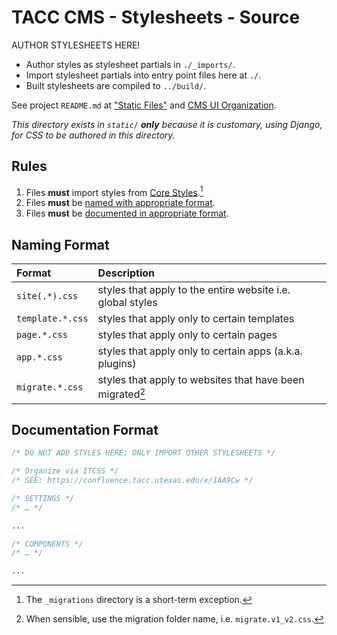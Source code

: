 # TACC CMS - Stylesheets - Source

AUTHOR STYLESHEETS HERE!

- Author styles as stylesheet partials in `./_imports/`.
- Import stylesheet partials into entry point files here at `./`.
- Built stylesheets are compiled to `../build/`.

See project `README.md` at ["Static Files"](/README.md#static-files) and [CMS UI Organization].

_This directory exists in `static/` __only__ because it is customary, using Django, for CSS to be authored in this directory._

## Rules

1. Files __must__ import styles from [Core Styles].[^1]
1. Files __must__ be [named with appropriate format](#naming-format).
1. Files __must__ be [documented in appropriate format](#documentation-format).

[^1]: The `_migrations` directory is a short-term exception.

## Naming Format

| Format | Description |
| :- | :- |
| `site(.*).css` | styles that apply to the entire website i.e. global styles
| `template.*.css` | styles that apply only to certain templates
| `page.*.css` | styles that apply only to certain pages
| `app.*.css` | styles that apply only to certain apps (a.k.a. plugins)
| `migrate.*.css` | styles that apply to websites that have been migrated[^2]

[^2]: When sensible, use the migration folder name, i.e. `migrate.v1_v2.css`.

## Documentation Format

```css
/* DO NOT ADD STYLES HERE; ONLY IMPORT OTHER STYLESHEETS */

/* Organize via ITCSS */
/* SEE: https://confluence.tacc.utexas.edu/x/IAA9Cw */

/* SETTINGS */
/* … */

...

/* COMPONENTS */
/* … */

...
```


<!-- Link Aliases -->

[Core Styles]: https://github.com/TACC/Core-Styles
[CMS UI Organization]: https://confluence.tacc.utexas.edu/x/54AZCg
